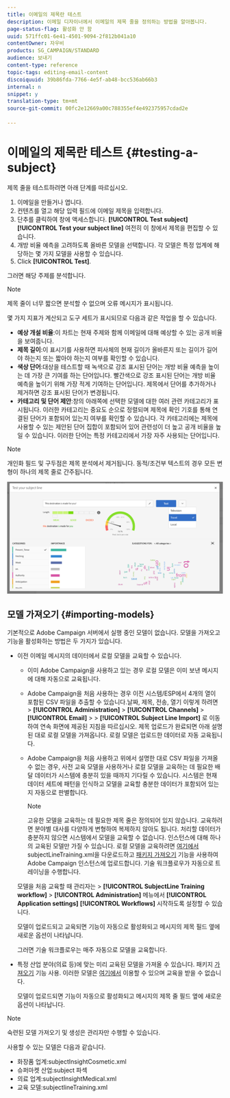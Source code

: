 ```yaml
---
title: 이메일의 제목란 테스트
description: 이메일 디자이너에서 이메일의 제목 줄을 정의하는 방법을 알아봅니다.
page-status-flag: 활성화 안 함
uuid: 571ffc01-6e41-4501-9094-2f812b041a10
contentOwner: 자우비
products: SG_CAMPAIGN/STANDARD
audience: 보내기
content-type: reference
topic-tags: editing-email-content
discoiquuid: 39b86fda-7766-4e5f-ab48-bcc536ab66b3
internal: n
snippet: y
translation-type: tm+mt
source-git-commit: 00fc2e12669a00c788355ef4e492375957cdad2e

---
```


# 이메일의 제목란 테스트 {#testing-a-subject}

제목 줄을 테스트하려면 아래 단계를 따르십시오.

1. 이메일을 만들거나 엽니다.
1. 컨텐츠를 열고 해당 입력 필드에 이메일 제목을 입력합니다.
1. 단추를 클릭하여 창에 액세스합니다. **[!UICONTROL Test subject]** **[!UICONTROL Test your subject line]** 여전히 이 창에서 제목을 편집할 수 있습니다.
1. 개방 비율 예측을 고려하도록 올바른 모델을 선택합니다. 각 모델은 특정 업계에 해당하는 몇 가지 모델을 사용할 수 있습니다.
1. Click **[!UICONTROL Test]**.

그러면 해당 주제를 분석합니다.

>[!NOTE]
>
>제목 줄이 너무 짧으면 분석할 수 없으며 오류 메시지가 표시됩니다.

몇 가지 지표가 계산되고 도구 세트가 표시되므로 다음과 같은 작업을 할 수 있습니다.

* **예상 개설 비율**:이 차트는 현재 주제와 함께 이메일에 대해 예상할 수 있는 공개 비율을 보여줍니다.
* **제목 길이**:이 표시기를 사용하면 피사체의 현재 길이가 올바른지 또는 길이가 길어야 하는지 또는 짧아야 하는지 여부를 확인할 수 있습니다.
* **색상 단어**:대상을 테스트할 때 녹색으로 강조 표시된 단어는 개방 비율 예측을 높이는 데 가장 큰 기여를 하는 단어입니다. 빨간색으로 강조 표시된 단어는 개방 비율 예측을 높이기 위해 가장 적게 기여하는 단어입니다. 제목에서 단어를 추가하거나 제거하면 강조 표시된 단어가 변경됩니다.
* **카테고리 및 단어 제안**:창의 아래쪽에 선택한 모델에 대한 여러 관련 카테고리가 표시됩니다. 이러한 카테고리는 중요도 순으로 정렬되며 제목에 확인 기호를 통해 연결된 단어가 포함되어 있는지 여부를 확인할 수 있습니다. 각 카테고리에는 제목에 사용할 수 있는 제안된 단어 집합이 포함되어 있어 관련성이 더 높고 공개 비율을 높일 수 있습니다. 이러한 단어는 특정 카테고리에서 가장 자주 사용되는 단어입니다.

>[!NOTE]
>
>개인화 필드 및 구두점은 제목 분석에서 제거됩니다. 동적/조건부 텍스트의 경우 모든 변형이 하나의 제목 줄로 간주됩니다.

![](assets/predictive_subject_line_example.png)

## 모델 가져오기 {#importing-models}

기본적으로 Adobe Campaign 서버에서 실행 중인 모델이 없습니다. 모델을 가져오고 기능을 활성화하는 방법은 두 가지가 있습니다.

* 이전 이메일 메시지의 데이터에서 로컬 모델을 교육할 수 있습니다.

   * 이미 Adobe Campaign을 사용하고 있는 경우 로컬 모델은 이미 보낸 메시지에 대해 자동으로 교육됩니다.
   * Adobe Campaign을 처음 사용하는 경우 이전 시스템/ESP에서 4개의 열이 포함된 CSV 파일을 추출할 수 있습니다.날짜, 제목, 전송, 열기 이렇게 하려면 &gt; **[!UICONTROL Administration]** &gt; **[!UICONTROL Channels]** &gt; **[!UICONTROL Email]** &gt; &gt; **[!UICONTROL Subject Line Import]** 로 이동하여 연속 화면에 제공된 지침을 따르십시오. 제목 업로드가 완료되면 아래 설명된 대로 로컬 모델을 가져옵니다. 로컬 모델은 업로드한 데이터로 자동 교육됩니다.
   * Adobe Campaign을 처음 사용하고 위에서 설명한 대로 CSV 파일을 가져올 수 없는 경우, 사전 교육 모델을 사용하거나 로컬 모델을 교육하는 데 필요한 배달 데이터가 시스템에 충분히 있을 때까지 기다릴 수 있습니다. 시스템은 현재 데이터 세트에 패턴을 인식하고 모델을 교육할 충분한 데이터가 포함되어 있는지 자동으로 판별합니다.

      >[!NOTE]
      >
      >고유한 모델을 교육하는 데 필요한 제목 줄은 정의되어 있지 않습니다. 교육하려면 분야별 대사를 다양하게 변형하여 복제하지 않아도 됩니다. 처리할 데이터가 충분하지 않으면 시스템에서 모델을 교육할 수 없습니다. 인스턴스에 대해 하나의 교육된 모델만 가질 수 있습니다.
   로컬 모델을 교육하려면 [여기에서](https://support.neolane.net/webApp/downloadCenter?__userConfig=psaDownloadCenter) subjectLineTraining.xml을 다운로드하고 [패키지 가져오기](../../automating/using/managing-packages.md) 기능을 사용하여 Adobe Campaign 인스턴스에 업로드합니다. 기술 워크플로우가 자동으로 트레이닝을 수행합니다.

   모델을 처음 교육할 때 관리자는 &gt; **[!UICONTROL SubjectLine Training workflow]** &gt; **[!UICONTROL Administration]** 메뉴에서 **[!UICONTROL Application settings]** **[!UICONTROL Workflows]** 시작하도록 설정할 수 있습니다.

   모델이 업로드되고 교육되면 기능이 자동으로 활성화되고 메시지의 제목 필드 옆에 새로운 옵션이 나타납니다.

   그러면 기술 워크플로우는 매주 자동으로 모델을 교육합니다.

* 특정 산업 분야(의료 등)에 맞는 미리 교육된 모델을 가져올 수 있습니다. 패키지 [가져오기](../../automating/using/managing-packages.md) 기능 사용. 이러한 모델은 [여기에서](https://support.neolane.net/webApp/downloadCenter?__userConfig=psaDownloadCenter) 이용할 수 있으며 교육을 받을 수 없습니다.

   모델이 업로드되면 기능이 자동으로 활성화되고 메시지의 제목 줄 필드 옆에 새로운 옵션이 나타납니다.

>[!NOTE]
>
>숙련된 모델 가져오기 및 생성은 관리자만 수행할 수 있습니다.

사용할 수 있는 모델은 다음과 같습니다.

* 화장품 업계:subjectInsightCosmetic.xml
* 슈퍼마켓 산업:subject 파섹
* 의료 업계:subjectInsightMedical.xml
* 교육 모델:subjectlineTraining.xml
